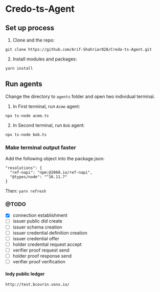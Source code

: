 # Credo-ts-Agent

## Set up process

1. Clone and the repo:

```
git clone https://github.com/Arif-Shahriar028/Credo-ts-Agent.git
```

2. Install modules and packages:

```
yarn install
```

## Run agents

Change the directory to `agents` folder and open two individual terminal.

1. In First terminal, run `Acme` agent:

```
npx ts-node acme.ts
```

2. In Second terminal, run `Bob` agent:

```
npx ts-node bob.ts
```

### Make terminal output faster

Add the following object into the package.json:

```
"resolutions": {
  "ref-napi": "npm:@2060.io/ref-napi",
  "@types/node": "^16.11.7"
}
```

Then: `yarn refresh`

### @TODO

- [x] connection establishment
- [ ] issuer public did create
- [ ] issuer schema creation
- [ ] issuer credential definition creation
- [ ] issuer credential offer
- [ ] holder credential request accept
- [ ] verifier proof request send
- [ ] holder proof response send
- [ ] verifier proof verification

#### Indy public ledger

`http://test.bcovrin.vonx.io/`
